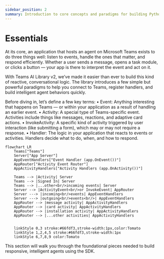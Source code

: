 ```yaml
---
sidebar_position: 2
summary: Introduction to core concepts and paradigms for building Python Teams AI applications that handle events and activities.
---
```


# Essentials

At its core, an application that hosts an agent on Microsoft Teams exists to do three things well: listen to events, handle the ones that matter, and respond efficiently. Whether a user sends a message, opens a task module, or clicks a button — your app is there to interpret the event and act on it.

With Teams AI Library v2, we’ve made it easier than ever to build this kind of reactive, conversational logic. The library introduces a few simple but powerful paradigms to help you connect to Teams, register handlers, and build intelligent agent behaviors quickly.

Before diving in, let’s define a few key terms:
• Event: Anything interesting that happens on Teams — or within your application as a result of handling an earlier event.
• Activity: A special type of Teams-specific event. Activities include things like messages, reactions, and adaptive card actions.
• InvokeActivity: A specific kind of activity triggered by user interaction (like submitting a form), which may or may not require a response.
• Handler: The logic in your application that reacts to events or activities. Handlers decide what to do, when, and how to respond.

```mermaid
flowchart LR
    Teams["Teams"]
    Server["App Server"]
    AppEventHandlers["Event Handler (app.OnEvent())"]
    AppRouter["Activity Event Router"]
    AppActivityHandlers["Activity Handlers (app.OnActivity())"]

    Teams --> |Activity| Server
    Teams --> |Signed In| Server
    Teams --> |...other<br/>incoming events| Server
    Server --> |ActivityEvent<br/>or InvokeEvent| AppRouter
    Server ---> |incoming<br/>events| AppEventHandlers
    Server ---> |outgoing<br/>events<br/>| AppEventHandlers
    AppRouter --> |message activity| AppActivityHandlers
    AppRouter --> |card activity| AppActivityHandlers
    AppRouter --> |installation activity| AppActivityHandlers
    AppRouter --> |...other activities| AppActivityHandlers


    linkStyle 0,3 stroke:#66fdf3,stroke-width:1px,color:Tomato
    linkStyle 1,2,4,5 stroke:#66fdf3,stroke-width:1px
    linkStyle 6,7,8,9 color:Tomato
```

This section will walk you through the foundational pieces needed to build responsive, intelligent agents using the SDK.
